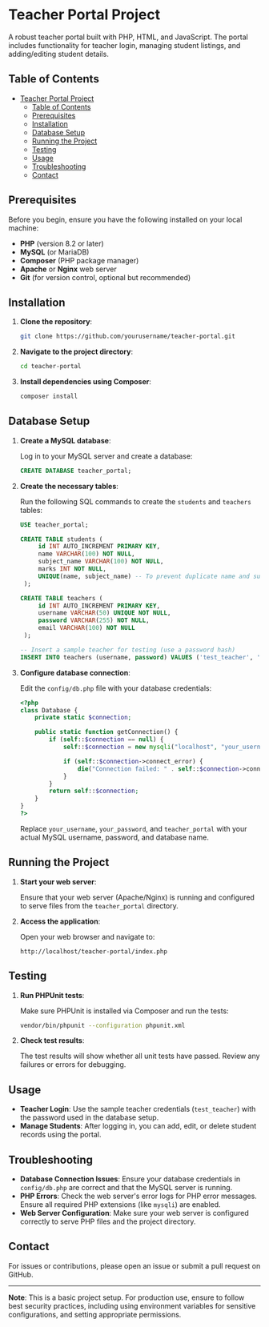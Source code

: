 
# Teacher Portal Project

A robust teacher portal built with PHP, HTML, and JavaScript. The portal includes functionality for teacher login, managing student listings, and adding/editing student details.

## Table of Contents

- [Teacher Portal Project](#teacher-portal-project)
  - [Table of Contents](#table-of-contents)
  - [Prerequisites](#prerequisites)
  - [Installation](#installation)
  - [Database Setup](#database-setup)
  - [Running the Project](#running-the-project)
  - [Testing](#testing)
  - [Usage](#usage)
  - [Troubleshooting](#troubleshooting)
  - [Contact](#contact)

## Prerequisites

Before you begin, ensure you have the following installed on your local machine:

- **PHP** (version 8.2 or later)
- **MySQL** (or MariaDB)
- **Composer** (PHP package manager)
- **Apache** or **Nginx** web server
- **Git** (for version control, optional but recommended)

## Installation

1. **Clone the repository**:

   ```bash
   git clone https://github.com/yourusername/teacher-portal.git
   ```

2. **Navigate to the project directory**:

   ```bash
   cd teacher-portal
   ```

3. **Install dependencies using Composer**:

   ```bash
   composer install
   ```

## Database Setup

1. **Create a MySQL database**:

   Log in to your MySQL server and create a database:

   ```sql
   CREATE DATABASE teacher_portal;
   ```

2. **Create the necessary tables**:

   Run the following SQL commands to create the `students` and `teachers` tables:

   ```sql
   USE teacher_portal;

   CREATE TABLE students (
        id INT AUTO_INCREMENT PRIMARY KEY,
        name VARCHAR(100) NOT NULL,
        subject_name VARCHAR(100) NOT NULL,
        marks INT NOT NULL,
        UNIQUE(name, subject_name) -- To prevent duplicate name and subject combinations
    );

   CREATE TABLE teachers (
        id INT AUTO_INCREMENT PRIMARY KEY,
        username VARCHAR(50) UNIQUE NOT NULL,
        password VARCHAR(255) NOT NULL,
        email VARCHAR(100) NOT NULL
    );

   -- Insert a sample teacher for testing (use a password hash)
   INSERT INTO teachers (username, password) VALUES ('test_teacher', '$2y$10$gqbcINyhkRI7g7bM6wpNNuNhAFs43OKpjKYCdhm74QhtI/372ZXC.'); -- Replace with a real hash password is 123456
   ```

3. **Configure database connection**:

   Edit the `config/db.php` file with your database credentials:

   ```php
   <?php
   class Database {
       private static $connection;

       public static function getConnection() {
           if (self::$connection == null) {
               self::$connection = new mysqli("localhost", "your_username", "your_password", "teacher_portal");

               if (self::$connection->connect_error) {
                   die("Connection failed: " . self::$connection->connect_error);
               }
           }
           return self::$connection;
       }
   }
   ?>
   ```

   Replace `your_username`, `your_password`, and `teacher_portal` with your actual MySQL username, password, and database name.

## Running the Project

1. **Start your web server**:

   Ensure that your web server (Apache/Nginx) is running and configured to serve files from the `teacher_portal` directory.

2. **Access the application**:

   Open your web browser and navigate to:

   ```
   http://localhost/teacher-portal/index.php
   ```

## Testing

1. **Run PHPUnit tests**:

   Make sure PHPUnit is installed via Composer and run the tests:

   ```bash
   vendor/bin/phpunit --configuration phpunit.xml
   ```

2. **Check test results**:

   The test results will show whether all unit tests have passed. Review any failures or errors for debugging.

## Usage

- **Teacher Login**: Use the sample teacher credentials (`test_teacher`) with the password used in the database setup.
- **Manage Students**: After logging in, you can add, edit, or delete student records using the portal.

## Troubleshooting

- **Database Connection Issues**: Ensure your database credentials in `config/db.php` are correct and that the MySQL server is running.
- **PHP Errors**: Check the web server's error logs for PHP error messages. Ensure all required PHP extensions (like `mysqli`) are enabled.
- **Web Server Configuration**: Make sure your web server is configured correctly to serve PHP files and the project directory.

## Contact

For issues or contributions, please open an issue or submit a pull request on GitHub.

---

**Note**: This is a basic project setup. For production use, ensure to follow best security practices, including using environment variables for sensitive configurations, and setting appropriate permissions.
